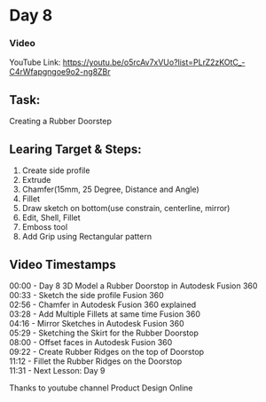 # Day 8
### Video
YouTube Link: https://youtu.be/o5rcAv7xVUo?list=PLrZ2zKOtC_-C4rWfapgngoe9o2-ng8ZBr
## Task:
Creating a Rubber Doorstep

## Learing Target & Steps:
1. Create side profile
2. Extrude
3. Chamfer(15mm, 25 Degree, Distance and Angle)
4. Fillet
5. Draw sketch on bottom(use constrain, centerline, mirror)
6. Edit, Shell, Fillet
7. Emboss tool
8. Add Grip using Rectangular pattern

## Video Timestamps
00:00 - Day 8 3D Model a Rubber Doorstop in Autodesk Fusion 360</br>
00:33 - Sketch the side profile Fusion 360</br>
02:56 - Chamfer in Autodesk Fusion 360 explained</br>
03:28 - Add Multiple Fillets at same time Fusion 360</br>
04:16 - Mirror Sketches in Autodesk Fusion 360</br>
05:29 - Sketching the Skirt for the Rubber Doorstop</br>
08:00 - Offset faces in Autodesk Fusion 360</br>
09:22 - Create Rubber Ridges on the top of Doorstop</br>
11:12 - Fillet the Rubber Ridges on the Doorstop</br>
11:31 - Next Lesson: Day 9</br>

Thanks to youtube channel Product Design Online
